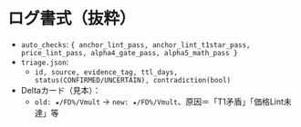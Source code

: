 # ログ書式（抜粋）

- `auto_checks`: `{ anchor_lint_pass, anchor_lint_t1star_pass, price_lint_pass, alpha4_gate_pass, alpha5_math_pass }`
- `triage.json`:
  - `id, source, evidence_tag, ttl_days, status(CONFIRMED/UNCERTAIN), contradiction(bool)`
- Deltaカード（見本）：
  - `old: ★/FD%/Vmult` → `new: ★/FD%/Vmult`、原因＝「T1矛盾」「価格Lint未達」等
